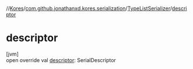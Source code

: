 //[Kores](../../../index.md)/[com.github.jonathanxd.kores.serialization](../index.md)/[TypeListSerializer](index.md)/[descriptor](descriptor.md)

# descriptor

[jvm]\
open override val [descriptor](descriptor.md): SerialDescriptor

